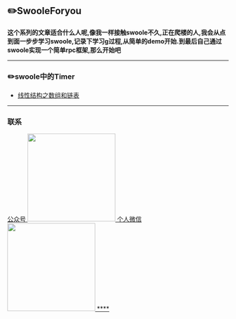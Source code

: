 ## :pencil2:SwooleForyou 
  
  **这个系列的文章适合什么人呢,像我一样接触swoole不久,正在爬楼的人,我会从点到面一步步学习swoole,记录下学习g过程,从简单的demo开始.到最后自己通过swoole实现一个简单rpc框架,那么开始吧**
****


### :pencil2:swoole中的Timer
 - [线性结构之数组和链表](https://github.com/wuqinqiang/swooleForYou/image//数据结构/数组和链表.md)

****



### 联系
<a href="https://github.com/wuqinqiang/">
公众号
​    <img src="https://github.com/wuqinqiang/Lettcode-php/blob/master/qrcode_for_gh_c194f9d4cdb1_430.jpg" width="200px" height="200px">
个人微信  
​    <img src="https://github.com/wuqinqiang/Lettcode-php/blob/master/images/Wechat.png" width="200px" height="200px">
****
 